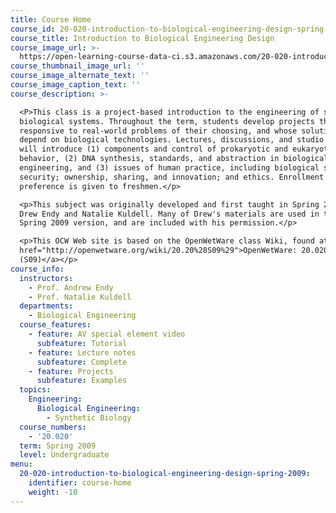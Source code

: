 ```yaml
---
title: Course Home
course_id: 20-020-introduction-to-biological-engineering-design-spring-2009
course_title: Introduction to Biological Engineering Design
course_image_url: >-
  https://open-learning-course-data-ci.s3.amazonaws.com/20-020-introduction-to-biological-engineering-design-spring-2009/9cd08e0573573f60c97b19038c3b678b_20-020s09.jpg
course_thumbnail_image_url: ''
course_image_alternate_text: ''
course_image_caption_text: ''
course_description: >-

  <P>This class is a project-based introduction to the engineering of synthetic
  biological systems. Throughout the term, students develop projects that are
  responsive to real-world problems of their choosing, and whose solutions
  depend on biological technologies. Lectures, discussions, and studio exercises
  will introduce (1) components and control of prokaryotic and eukaryotic
  behavior, (2) DNA synthesis, standards, and abstraction in biological
  engineering, and (3) issues of human practice, including biological safety;
  security; ownership, sharing, and innovation; and ethics. Enrollment
  preference is given to freshmen.</p>

  <p>This subject was originally developed and first taught in Spring 2008 by
  Drew Endy and Natalie Kuldell. Many of Drew's materials are used in this
  Spring 2009 version, and are included with his permission.</p>

  <p>This OCW Web site is based on the OpenWetWare class Wiki, found at <a
  href="http://openwetware.org/wiki/20.20%28S09%29">OpenWetWare: 20.020
  (S09)</a></p>
course_info:
  instructors:
    - Prof. Andrew Endy
    - Prof. Natalie Kuldell
  departments:
    - Biological Engineering
  course_features:
    - feature: AV special element video
      subfeature: Tutorial
    - feature: Lecture notes
      subfeature: Complete
    - feature: Projects
      subfeature: Examples
  topics:
    Engineering:
      Biological Engineering:
        - Synthetic Biology
  course_numbers:
    - '20.020'
  term: Spring 2009
  level: Undergraduate
menu:
  20-020-introduction-to-biological-engineering-design-spring-2009:
    identifier: course-home
    weight: -10
---
```

